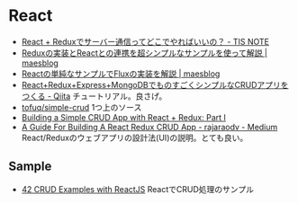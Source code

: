 # React

* [React + Reduxでサーバー通信ってどこでやればいいの？ - TIS NOTE](https://tisnote.com/react-redux-axios/)
* [Reduxの実装とReactとの連携を超シンプルなサンプルを使って解説 | maesblog](https://mae.chab.in/archives/2885)
* [Reactの単純なサンプルでFluxの実装を解説 | maesblog](https://mae.chab.in/archives/2747)
* [React+Redux+Express+MongoDBでものすごくシンプルなCRUDアプリをつくる - Qiita](https://qiita.com/hoture/items/573247b12ff0bc4e5d3c) チュートリアル。良さげ。
 * [tofuq/simple-crud](https://github.com/tofuq/simple-crud) 1つ上のソース
* [Building a Simple CRUD App with React + Redux: Part I](http://www.thegreatcodeadventure.com/building-a-simple-crud-app-with-react-redux-part-1/)
* [A Guide For Building A React Redux CRUD App - rajaraodv - Medium](https://medium.com/@rajaraodv/a-guide-for-building-a-react-redux-crud-app-7fe0b8943d0f) React/Reduxのウェブアプリの設計法(UI)の説明。とても良い。

## Sample

* [42 CRUD Examples with ReactJS](https://react.rocks/tag/CRUD) ReactでCRUD処理のサンプル


